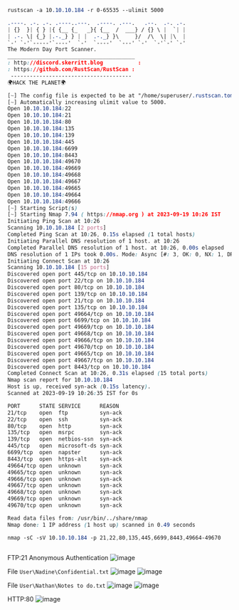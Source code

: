 ```CSS
rustscan -a 10.10.10.184 -r 0-65535 --ulimit 5000
```
```CSS
.----. .-. .-. .----..---.  .----. .---.   .--.  .-. .-.
| {}  }| { } |{ {__ {_   _}{ {__  /  ___} / {} \ |  `| |
| .-. \| {_} |.-._} } | |  .-._} }\     }/  /\  \| |\  |
`-' `-'`-----'`----'  `-'  `----'  `---' `-'  `-'`-' `-'
The Modern Day Port Scanner.
________________________________________
: http://discord.skerritt.blog           :
: https://github.com/RustScan/RustScan :
 --------------------------------------
🌍HACK THE PLANET🌍

[~] The config file is expected to be at "/home/superuser/.rustscan.toml"
[~] Automatically increasing ulimit value to 5000.
Open 10.10.10.184:22
Open 10.10.10.184:21
Open 10.10.10.184:80
Open 10.10.10.184:135
Open 10.10.10.184:139
Open 10.10.10.184:445
Open 10.10.10.184:6699
Open 10.10.10.184:8443
Open 10.10.10.184:49670
Open 10.10.10.184:49669
Open 10.10.10.184:49668
Open 10.10.10.184:49667
Open 10.10.10.184:49665
Open 10.10.10.184:49664
Open 10.10.10.184:49666
[~] Starting Script(s)
[~] Starting Nmap 7.94 ( https://nmap.org ) at 2023-09-19 10:26 IST
Initiating Ping Scan at 10:26
Scanning 10.10.10.184 [2 ports]
Completed Ping Scan at 10:26, 0.15s elapsed (1 total hosts)
Initiating Parallel DNS resolution of 1 host. at 10:26
Completed Parallel DNS resolution of 1 host. at 10:26, 0.00s elapsed
DNS resolution of 1 IPs took 0.00s. Mode: Async [#: 3, OK: 0, NX: 1, DR: 0, SF: 0, TR: 1, CN: 0]
Initiating Connect Scan at 10:26
Scanning 10.10.10.184 [15 ports]
Discovered open port 445/tcp on 10.10.10.184
Discovered open port 22/tcp on 10.10.10.184
Discovered open port 80/tcp on 10.10.10.184
Discovered open port 139/tcp on 10.10.10.184
Discovered open port 21/tcp on 10.10.10.184
Discovered open port 135/tcp on 10.10.10.184
Discovered open port 49664/tcp on 10.10.10.184
Discovered open port 6699/tcp on 10.10.10.184
Discovered open port 49669/tcp on 10.10.10.184
Discovered open port 49668/tcp on 10.10.10.184
Discovered open port 49666/tcp on 10.10.10.184
Discovered open port 49670/tcp on 10.10.10.184
Discovered open port 49665/tcp on 10.10.10.184
Discovered open port 49667/tcp on 10.10.10.184
Discovered open port 8443/tcp on 10.10.10.184
Completed Connect Scan at 10:26, 0.31s elapsed (15 total ports)
Nmap scan report for 10.10.10.184
Host is up, received syn-ack (0.15s latency).
Scanned at 2023-09-19 10:26:35 IST for 0s

PORT      STATE SERVICE      REASON
21/tcp    open  ftp          syn-ack
22/tcp    open  ssh          syn-ack
80/tcp    open  http         syn-ack
135/tcp   open  msrpc        syn-ack
139/tcp   open  netbios-ssn  syn-ack
445/tcp   open  microsoft-ds syn-ack
6699/tcp  open  napster      syn-ack
8443/tcp  open  https-alt    syn-ack
49664/tcp open  unknown      syn-ack
49665/tcp open  unknown      syn-ack
49666/tcp open  unknown      syn-ack
49667/tcp open  unknown      syn-ack
49668/tcp open  unknown      syn-ack
49669/tcp open  unknown      syn-ack
49670/tcp open  unknown      syn-ack

Read data files from: /usr/bin/../share/nmap
Nmap done: 1 IP address (1 host up) scanned in 0.49 seconds
```

```CSS
nmap -sC -sV 10.10.10.184 -p 21,22,80,135,445,6699,8443,49664-49670
```
```CSS

```
FTP:21
Anonymous Authentication
![image](https://github.com/karanshergill/Hack-the-Box/assets/83878909/2f035b58-c3a9-4916-a41a-a6b8b6ac56f1)

File `User\Nadine\Confidential.txt`
![image](https://github.com/karanshergill/Hack-the-Box/assets/83878909/3e72ed0e-42bf-459f-b5df-b04d0eff3acb)
![image](https://github.com/karanshergill/Hack-the-Box/assets/83878909/804dd021-5bd9-4367-8eb3-c87c39c152d4)

File `User\Nathan\Notes to do.txt`
![image](https://github.com/karanshergill/Hack-the-Box/assets/83878909/cd8f8766-ee47-489a-84b7-28be57b8a207)
![image](https://github.com/karanshergill/Hack-the-Box/assets/83878909/5d24a73c-3278-4454-bbfe-4ce87a4ffe86)

HTTP:80
![image](https://github.com/karanshergill/Hack-the-Box/assets/83878909/9e16766d-8877-4ae0-8d00-330fae6cf5fb)
